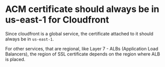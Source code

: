# ACM certificate should always be in us-east-1 for Cloudfront

Since cloudfront is a global service, the certificate attached to it should always be in `us-east-1`.

For other services, that are regional, like Layer 7 - ALBs (Application Load Balancers), the region of SSL certificate depends on the region where ALB is placed.
